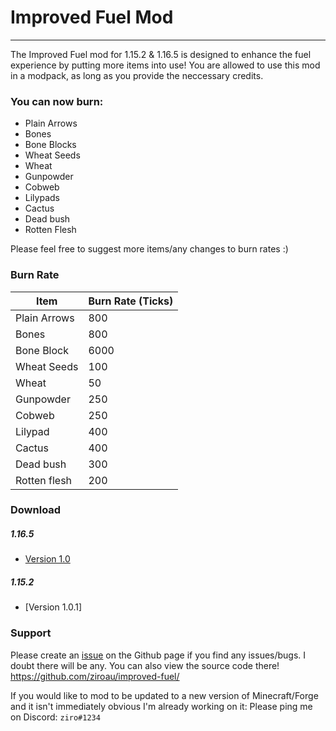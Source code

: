 # Improved Fuel Mod
---
The Improved Fuel mod for 1.15.2 & 1.16.5 is designed to enhance the fuel experience by putting more items into use!
You are allowed to use this mod in a modpack, as long as you provide the neccessary credits.

### You can now burn:
- Plain Arrows 
- Bones
- Bone Blocks
- Wheat Seeds
- Wheat
- Gunpowder
- Cobweb
- Lilypads
- Cactus
- Dead bush
- Rotten Flesh


Please feel free to suggest more items/any changes to burn rates :)

### Burn Rate
| Item | Burn Rate (Ticks) |
| ----------- | ----------- |
| Plain Arrows | 800 |
| Bones | 800 |
| Bone Block | 6000 |
| Wheat Seeds | 100 |
| Wheat | 50 |
| Gunpowder | 250 |
| Cobweb | 250 |
| Lilypad | 400 |
| Cactus | 400 |
| Dead bush | 300 |
| Rotten flesh | 200 |

### Download
##### 1.16.5
- [Version 1.0]

##### 1.15.2
- [Version 1.0.1]



### Support
Please create an [issue] on the Github page if you find any issues/bugs. I doubt there will be any.
You can also view the source code there!
https://github.com/ziroau/improved-fuel/

If you would like to mod to be updated to a new version of Minecraft/Forge and it isn't immediately obvious I'm already working on it:
Please ping me on Discord: `ziro#1234`

[Version 1.0]: <https://github.com/ziroau/improved-fuel/releases/tag/1.0>
[Version 1.0]: <https://github.com/ziroau/improved-fuel/releases/tag/1.0.1>
[Issue]: <https://github.com/ziroau/improved-fuel/issues>
